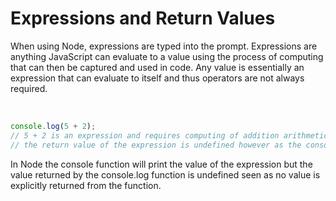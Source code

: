 # Expressions and Return Values

When using Node, expressions are typed into the prompt. Expressions are anything JavaScript can evaluate to a value using the process of computing that can then be captured and used in code. Any value is essentially an expression that can evaluate to itself and thus operators are not always required. 

<br>

```JavaScript
console.log(5 + 2); 
// 5 + 2 is an expression and requires computing of addition arithmetic to evaluate to 7
// the return value of the expression is undefined however as the console returns nothing
```

In Node the console function will print the value of the expression but the value returned by the console.log function is undefined seen as no value is explicitly returned from the function. 